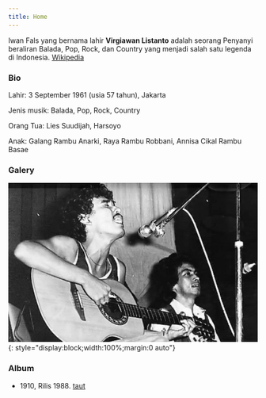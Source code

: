 ```yaml
---
title: Home
---
```

Iwan Fals yang bernama lahir **Virgiawan Listanto** adalah seorang Penyanyi beraliran Balada, Pop, Rock, dan Country yang menjadi salah satu legenda di Indonesia. [Wikipedia](https://id.m.wikipedia.org/wiki/Iwan_Fals)

### Bio

Lahir: 3 September 1961 (usia 57 tahun), Jakarta

Jenis musik: Balada, Pop, Rock, Country

Orang Tua: Lies Suudijah, Harsoyo

Anak: Galang Rambu Anarki, Raya Rambu Robbani, Annisa Cikal Rambu Basae

### Galery

![iwan fals](/1910/IwanFals-1980-an.jpg){: style="display:block;width:100%;margin:0 auto"}

### Album

- 1910, Rilis 1988. [taut](/1910/)
